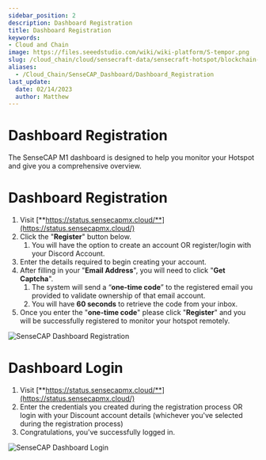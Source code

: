 ```yaml
---
sidebar_position: 2
description: Dashboard Registration
title: Dashboard Registration
keywords:
- Cloud and Chain
image: https://files.seeedstudio.com/wiki/wiki-platform/S-tempor.png
slug: /cloud_chain/cloud/sensecraft-data/sensecraft-hotspot/blockchain-dashboard/dashboard-registration
aliases:
  - /Cloud_Chain/SenseCAP_Dashboard/Dashboard_Registration
last_update:
  date: 02/14/2023
  author: Matthew
---
```


# Dashboard Registration


The SenseCAP M1 dashboard is designed to help you monitor your Hotspot and give you a comprehensive overview.

**Dashboard Registration**
==========================

1.  Visit [**https://status.sensecapmx.cloud/**](https://status.sensecapmx.cloud/)
2.  Click the "**Register**" button below.  
    1.  You will have the option to create an account OR register/login with your Discord Account.
3.  Enter the details required to begin creating your account.
4.  After filling in your "**Email Address**", you will need to click "**Get Captcha**".
    1.  The system will send a “**one-time code**” to the registered email you provided to validate ownership of that email account.
    2.  You will have **60 seconds** to retrieve the code from your inbox.
5.  Once you enter the "**one-time code**" please click "**Register**" and you will be successfully registered to monitor your hotspot remotely.

![SenseCAP Dashboard Registration](https://www.sensecapmx.com/wp-content/uploads/2022/07/register-dash-new.png)

**Dashboard Login**
===================

1.  Visit [**https://status.sensecapmx.cloud/**](https://status.sensecapmx.cloud/)
2.  Enter the credentials you created during the registration process OR login with your Discount account details (whichever you've selected during the registration process)
3.  Congratulations, you've successfully logged in.

![SenseCAP Dashboard Login](https://www.sensecapmx.com/wp-content/uploads/2022/07/dash-sign-in-new.png)